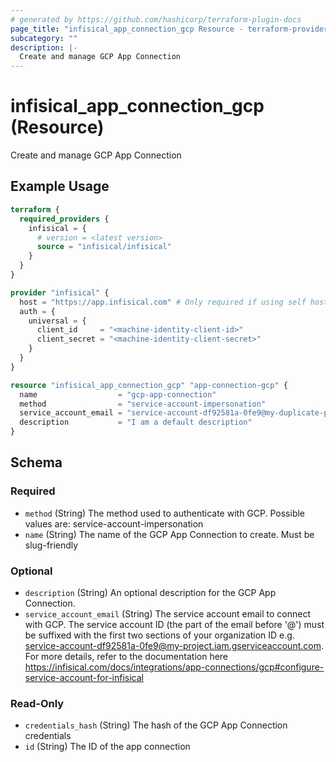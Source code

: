 ```yaml
---
# generated by https://github.com/hashicorp/terraform-plugin-docs
page_title: "infisical_app_connection_gcp Resource - terraform-provider-infisical"
subcategory: ""
description: |-
  Create and manage GCP App Connection
---
```


# infisical_app_connection_gcp (Resource)

Create and manage GCP App Connection

## Example Usage

```terraform
terraform {
  required_providers {
    infisical = {
      # version = <latest version>
      source = "infisical/infisical"
    }
  }
}

provider "infisical" {
  host = "https://app.infisical.com" # Only required if using self hosted instance of Infisical, default is https://app.infisical.com
  auth = {
    universal = {
      client_id     = "<machine-identity-client-id>"
      client_secret = "<machine-identity-client-secret>"
    }
  }
}

resource "infisical_app_connection_gcp" "app-connection-gcp" {
  name                  = "gcp-app-connection"
  method                = "service-account-impersonation"
  service_account_email = "service-account-df92581a-0fe9@my-duplicate-project.iam.gserviceaccount.com"
  description           = "I am a default description"
}
```

<!-- schema generated by tfplugindocs -->
## Schema

### Required

- `method` (String) The method used to authenticate with GCP. Possible values are: service-account-impersonation
- `name` (String) The name of the GCP App Connection to create. Must be slug-friendly

### Optional

- `description` (String) An optional description for the GCP App Connection.
- `service_account_email` (String) The service account email to connect with GCP. The service account ID (the part of the email before '@') must be suffixed with the first two sections of your organization ID e.g. service-account-df92581a-0fe9@my-project.iam.gserviceaccount.com. For more details, refer to the documentation here https://infisical.com/docs/integrations/app-connections/gcp#configure-service-account-for-infisical

### Read-Only

- `credentials_hash` (String) The hash of the GCP App Connection credentials
- `id` (String) The ID of the app connection
